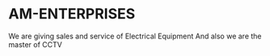 # AM-ENTERPRISES
We are giving sales and service of Electrical Equipment And also we are the master of  CCTV 
